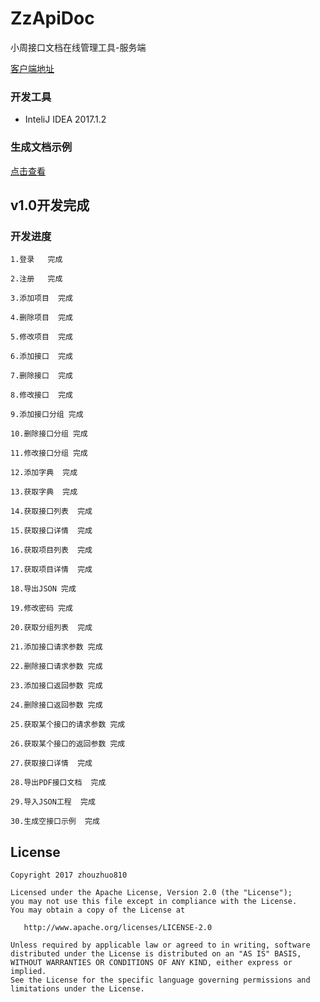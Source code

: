 # ZzApiDoc
小周接口文档在线管理工具-服务端


[客户端地址](https://github.com/zhouzhuo810/ZzApiDoc-Android)

### 开发工具
- InteliJ IDEA 2017.1.2

### 生成文档示例

[点击查看](test.pdf)

## v1.0开发完成

### 开发进度

```
1.登录   完成
  
2.注册   完成
  
3.添加项目  完成
  
4.删除项目  完成
  
5.修改项目  完成
  
6.添加接口  完成
  
7.删除接口  完成
  
8.修改接口  完成
  
9.添加接口分组 完成
    
10.删除接口分组 完成
  
11.修改接口分组 完成
  
12.添加字典  完成
  
13.获取字典  完成
  
14.获取接口列表  完成
  
15.获取接口详情  完成
  
16.获取项目列表  完成
  
17.获取项目详情  完成
  
18.导出JSON 完成
  
19.修改密码 完成
  
20.获取分组列表  完成
  
21.添加接口请求参数 完成
  
22.删除接口请求参数 完成
   
23.添加接口返回参数 完成
   
24.删除接口返回参数 完成
  
25.获取某个接口的请求参数 完成
  
26.获取某个接口的返回参数 完成
  
27.获取接口详情  完成
  
28.导出PDF接口文档  完成
  
29.导入JSON工程  完成
  
30.生成空接口示例  完成
```


## License
```text
Copyright 2017 zhouzhuo810
  
Licensed under the Apache License, Version 2.0 (the "License");
you may not use this file except in compliance with the License.
You may obtain a copy of the License at
  
   http://www.apache.org/licenses/LICENSE-2.0
  
Unless required by applicable law or agreed to in writing, software
distributed under the License is distributed on an "AS IS" BASIS,
WITHOUT WARRANTIES OR CONDITIONS OF ANY KIND, either express or implied.
See the License for the specific language governing permissions and
limitations under the License.
```